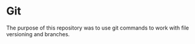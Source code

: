 # Git 

The purpose of this repository was to use git commands to work with file versioning and branches. 
